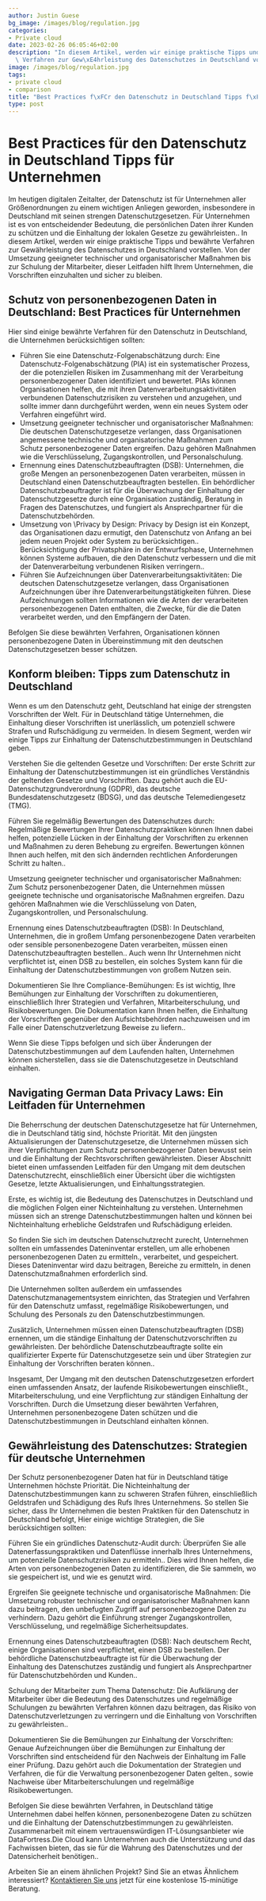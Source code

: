 ```yaml
---
author: Justin Guese
bg_image: /images/blog/regulation.jpg
categories:
- Private cloud
date: 2023-02-26 06:05:46+02:00
description: "In diesem Artikel, werden wir einige praktische Tipps und bew\xE4hrte\
  \ Verfahren zur Gew\xE4hrleistung des Datenschutzes in Deutschland vorstellen."
image: /images/blog/regulation.jpg
tags:
- private cloud
- comparison
title: "Best Practices f\xFCr den Datenschutz in Deutschland Tipps f\xFCr Unternehmen"
type: post
---
```



# Best Practices für den Datenschutz in Deutschland Tipps für Unternehmen

Im heutigen digitalen Zeitalter, der Datenschutz ist für Unternehmen aller Größenordnungen zu einem wichtigen Anliegen geworden, insbesondere in Deutschland mit seinen strengen Datenschutzgesetzen. Für Unternehmen ist es von entscheidender Bedeutung, die persönlichen Daten ihrer Kunden zu schützen und die Einhaltung der lokalen Gesetze zu gewährleisten.. In diesem Artikel, werden wir einige praktische Tipps und bewährte Verfahren zur Gewährleistung des Datenschutzes in Deutschland vorstellen. Von der Umsetzung geeigneter technischer und organisatorischer Maßnahmen bis zur Schulung der Mitarbeiter, dieser Leitfaden hilft Ihrem Unternehmen, die Vorschriften einzuhalten und sicher zu bleiben.

## Schutz von personenbezogenen Daten in Deutschland: Best Practices für Unternehmen

Hier sind einige bewährte Verfahren für den Datenschutz in Deutschland, die Unternehmen berücksichtigen sollten:

- Führen Sie eine Datenschutz-Folgenabschätzung durch: Eine Datenschutz-Folgenabschätzung (PIA) ist ein systematischer Prozess, der die potenziellen Risiken im Zusammenhang mit der Verarbeitung personenbezogener Daten identifiziert und bewertet. PIAs können Organisationen helfen, die mit ihren Datenverarbeitungsaktivitäten verbundenen Datenschutzrisiken zu verstehen und anzugehen, und sollte immer dann durchgeführt werden, wenn ein neues System oder Verfahren eingeführt wird.
- Umsetzung geeigneter technischer und organisatorischer Maßnahmen: Die deutschen Datenschutzgesetze verlangen, dass Organisationen angemessene technische und organisatorische Maßnahmen zum Schutz personenbezogener Daten ergreifen. Dazu gehören Maßnahmen wie die Verschlüsselung, Zugangskontrollen, und Personalschulung.
- Ernennung eines Datenschutzbeauftragten (DSB): Unternehmen, die große Mengen an personenbezogenen Daten verarbeiten, müssen in Deutschland einen Datenschutzbeauftragten bestellen. Ein behördlicher Datenschutzbeauftragter ist für die Überwachung der Einhaltung der Datenschutzgesetze durch eine Organisation zuständig, Beratung in Fragen des Datenschutzes, und fungiert als Ansprechpartner für die Datenschutzbehörden.
- Umsetzung von \Privacy by Design\: Privacy by Design ist ein Konzept, das Organisationen dazu ermutigt, den Datenschutz von Anfang an bei jedem neuen Projekt oder System zu berücksichtigen.. Berücksichtigung der Privatsphäre in der Entwurfsphase, Unternehmen können Systeme aufbauen, die den Datenschutz verbessern und die mit der Datenverarbeitung verbundenen Risiken verringern..
- Führen Sie Aufzeichnungen über Datenverarbeitungsaktivitäten: Die deutschen Datenschutzgesetze verlangen, dass Organisationen Aufzeichnungen über ihre Datenverarbeitungstätigkeiten führen. Diese Aufzeichnungen sollten Informationen wie die Arten der verarbeiteten personenbezogenen Daten enthalten, die Zwecke, für die die Daten verarbeitet werden, und den Empfängern der Daten.

Befolgen Sie diese bewährten Verfahren, Organisationen können personenbezogene Daten in Übereinstimmung mit den deutschen Datenschutzgesetzen besser schützen.

## Konform bleiben: Tipps zum Datenschutz in Deutschland

Wenn es um den Datenschutz geht, Deutschland hat einige der strengsten Vorschriften der Welt. Für in Deutschland tätige Unternehmen, die Einhaltung dieser Vorschriften ist unerlässlich, um potenziell schwere Strafen und Rufschädigung zu vermeiden. In diesem Segment, werden wir einige Tipps zur Einhaltung der Datenschutzbestimmungen in Deutschland geben.

Verstehen Sie die geltenden Gesetze und Vorschriften: Der erste Schritt zur Einhaltung der Datenschutzbestimmungen ist ein gründliches Verständnis der geltenden Gesetze und Vorschriften. Dazu gehört auch die EU-Datenschutzgrundverordnung (GDPR), das deutsche Bundesdatenschutzgesetz (BDSG), und das deutsche Telemediengesetz (TMG).

Führen Sie regelmäßig Bewertungen des Datenschutzes durch: Regelmäßige Bewertungen Ihrer Datenschutzpraktiken können Ihnen dabei helfen, potenzielle Lücken in der Einhaltung der Vorschriften zu erkennen und Maßnahmen zu deren Behebung zu ergreifen. Bewertungen können Ihnen auch helfen, mit den sich ändernden rechtlichen Anforderungen Schritt zu halten..

Umsetzung geeigneter technischer und organisatorischer Maßnahmen: Zum Schutz personenbezogener Daten, die Unternehmen müssen geeignete technische und organisatorische Maßnahmen ergreifen. Dazu gehören Maßnahmen wie die Verschlüsselung von Daten, Zugangskontrollen, und Personalschulung.

Ernennung eines Datenschutzbeauftragten (DSB): In Deutschland, Unternehmen, die in großem Umfang personenbezogene Daten verarbeiten oder sensible personenbezogene Daten verarbeiten, müssen einen Datenschutzbeauftragten bestellen.. Auch wenn Ihr Unternehmen nicht verpflichtet ist, einen DSB zu bestellen, ein solches System kann für die Einhaltung der Datenschutzbestimmungen von großem Nutzen sein.

Dokumentieren Sie Ihre Compliance-Bemühungen: Es ist wichtig, Ihre Bemühungen zur Einhaltung der Vorschriften zu dokumentieren, einschließlich Ihrer Strategien und Verfahren, Mitarbeiterschulung, und Risikobewertungen. Die Dokumentation kann Ihnen helfen, die Einhaltung der Vorschriften gegenüber den Aufsichtsbehörden nachzuweisen und im Falle einer Datenschutzverletzung Beweise zu liefern..

Wenn Sie diese Tipps befolgen und sich über Änderungen der Datenschutzbestimmungen auf dem Laufenden halten, Unternehmen können sicherstellen, dass sie die Datenschutzgesetze in Deutschland einhalten.

## Navigating German Data Privacy Laws: Ein Leitfaden für Unternehmen

Die Beherrschung der deutschen Datenschutzgesetze hat für Unternehmen, die in Deutschland tätig sind, höchste Priorität. Mit den jüngsten Aktualisierungen der Datenschutzgesetze, die Unternehmen müssen sich ihrer Verpflichtungen zum Schutz personenbezogener Daten bewusst sein und die Einhaltung der Rechtsvorschriften gewährleisten. Dieser Abschnitt bietet einen umfassenden Leitfaden für den Umgang mit dem deutschen Datenschutzrecht, einschließlich einer Übersicht über die wichtigsten Gesetze, letzte Aktualisierungen, und Einhaltungsstrategien.

Erste, es wichtig ist, die Bedeutung des Datenschutzes in Deutschland und die möglichen Folgen einer Nichteinhaltung zu verstehen. Unternehmen müssen sich an strenge Datenschutzbestimmungen halten und können bei Nichteinhaltung erhebliche Geldstrafen und Rufschädigung erleiden.

So finden Sie sich im deutschen Datenschutzrecht zurecht, Unternehmen sollten ein umfassendes Dateninventar erstellen, um alle erhobenen personenbezogenen Daten zu ermitteln., verarbeitet, und gespeichert. Dieses Dateninventar wird dazu beitragen, Bereiche zu ermitteln, in denen Datenschutzmaßnahmen erforderlich sind.

Die Unternehmen sollten außerdem ein umfassendes Datenschutzmanagementsystem einrichten, das Strategien und Verfahren für den Datenschutz umfasst, regelmäßige Risikobewertungen, und Schulung des Personals zu den Datenschutzbestimmungen.

Zusätzlich, Unternehmen müssen einen Datenschutzbeauftragten (DSB) ernennen, um die ständige Einhaltung der Datenschutzvorschriften zu gewährleisten. Der behördliche Datenschutzbeauftragte sollte ein qualifizierter Experte für Datenschutzgesetze sein und über Strategien zur Einhaltung der Vorschriften beraten können..

Insgesamt, Der Umgang mit den deutschen Datenschutzgesetzen erfordert einen umfassenden Ansatz, der laufende Risikobewertungen einschließt., Mitarbeiterschulung, und eine Verpflichtung zur ständigen Einhaltung der Vorschriften. Durch die Umsetzung dieser bewährten Verfahren, Unternehmen personenbezogene Daten schützen und die Datenschutzbestimmungen in Deutschland einhalten können.

## Gewährleistung des Datenschutzes: Strategien für deutsche Unternehmen

Der Schutz personenbezogener Daten hat für in Deutschland tätige Unternehmen höchste Priorität. Die Nichteinhaltung der Datenschutzbestimmungen kann zu schweren Strafen führen, einschließlich Geldstrafen und Schädigung des Rufs Ihres Unternehmens. So stellen Sie sicher, dass Ihr Unternehmen die besten Praktiken für den Datenschutz in Deutschland befolgt, Hier einige wichtige Strategien, die Sie berücksichtigen sollten:

Führen Sie ein gründliches Datenschutz-Audit durch: Überprüfen Sie alle Datenerfassungspraktiken und Datenflüsse innerhalb Ihres Unternehmens, um potenzielle Datenschutzrisiken zu ermitteln.. Dies wird Ihnen helfen, die Arten von personenbezogenen Daten zu identifizieren, die Sie sammeln, wo sie gespeichert ist, und wie es genutzt wird.

Ergreifen Sie geeignete technische und organisatorische Maßnahmen: Die Umsetzung robuster technischer und organisatorischer Maßnahmen kann dazu beitragen, den unbefugten Zugriff auf personenbezogene Daten zu verhindern. Dazu gehört die Einführung strenger Zugangskontrollen, Verschlüsselung, und regelmäßige Sicherheitsupdates.

Ernennung eines Datenschutzbeauftragten (DSB): Nach deutschem Recht, einige Organisationen sind verpflichtet, einen DSB zu bestellen. Der behördliche Datenschutzbeauftragte ist für die Überwachung der Einhaltung des Datenschutzes zuständig und fungiert als Ansprechpartner für Datenschutzbehörden und Kunden..

Schulung der Mitarbeiter zum Thema Datenschutz: Die Aufklärung der Mitarbeiter über die Bedeutung des Datenschutzes und regelmäßige Schulungen zu bewährten Verfahren können dazu beitragen, das Risiko von Datenschutzverletzungen zu verringern und die Einhaltung von Vorschriften zu gewährleisten..

Dokumentieren Sie die Bemühungen zur Einhaltung der Vorschriften: Genaue Aufzeichnungen über die Bemühungen zur Einhaltung der Vorschriften sind entscheidend für den Nachweis der Einhaltung im Falle einer Prüfung. Dazu gehört auch die Dokumentation der Strategien und Verfahren, die für die Verwaltung personenbezogener Daten gelten., sowie Nachweise über Mitarbeiterschulungen und regelmäßige Risikobewertungen.

Befolgen Sie diese bewährten Verfahren, in Deutschland tätige Unternehmen dabei helfen können, personenbezogene Daten zu schützen und die Einhaltung der Datenschutzbestimmungen zu gewährleisten. Zusammenarbeit mit einem vertrauenswürdigen IT-Lösungsanbieter wie DataFortress.Die Cloud kann Unternehmen auch die Unterstützung und das Fachwissen bieten, das sie für die Wahrung des Datenschutzes und der Datensicherheit benötigen..

Arbeiten Sie an einem ähnlichen Projekt? Sind Sie an etwas Ähnlichem interessiert? [Kontaktieren Sie uns](/de/contact) jetzt für eine kostenlose 15-minütige Beratung.